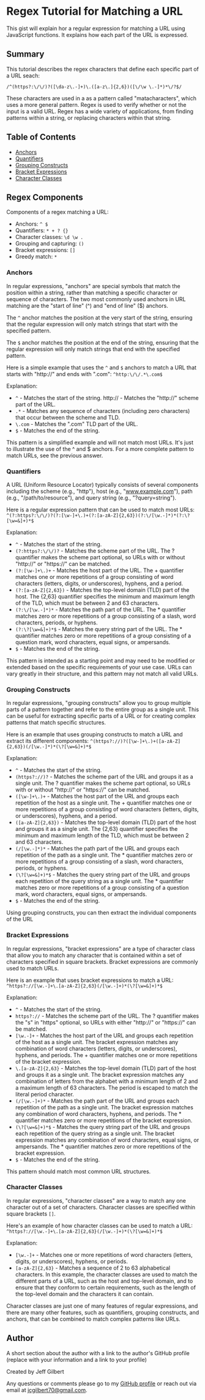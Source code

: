 # Regex Tutorial for Matching a URL

This gist will explain hor a regular expression for matching a URL using JavaScript functions. It explains how each part of the URL is expressed.

## Summary

This tutorial describes the regex characters that define each specific part of a URL seach: 

`/^(https?:\/\/)?([\da-z\.-]+)\.([a-z\.]{2,6})([\/\w \.-]*)*\/?$/`

These characters are used in a as a pattern called "matacharacters", which uses a more general pattern. Regex is used to verify whether or not the input is a valid URL. Regex has a wide variety of applications, from finding patterns within a string, or replacing characters within that string.

## Table of Contents

- [Anchors](#anchors)
- [Quantifiers](#quantifiers)
- [Grouping Constructs](#grouping-constructs)
- [Bracket Expressions](#bracket-expressions)
- [Character Classes](#character-classes)

## Regex Components

Components of a regex matching a URL:

* Anchors: `^ $`
* Quantifiers: `* + ? {}`
* Character classes: `\d \w .`
* Grouping and capturing: `()`
* Bracket expressions: `[]`
* Greedy match: `*`

### Anchors

In regular expressions, "anchors" are special symbols that match the position within a string, rather than matching a specific character or sequence of characters. The two most commonly used anchors in URL matching are the "start of line" (^) and "end of line" ($) anchors.

The `^` anchor matches the position at the very start of the string, ensuring that the regular expression will only match strings that start with the specified pattern.

The `$` anchor matches the position at the end of the string, ensuring that the regular expression will only match strings that end with the specified pattern.

Here is a simple example that uses the `^` and `$` anchors to match a URL that starts with "http://" and ends with ".com":
`^http:\/\/.*\.com$`

Explanation:

* `^` - Matches the start of the string.
http:\/\/ - Matches the "http://" scheme part of the URL.
* `.*` - Matches any sequence of characters (including zero characters) that occur between the scheme and TLD.
* `\.com` - Matches the ".com" TLD part of the URL.
* `$` - Matches the end of the string.

This pattern is a simplified example and will not match most URLs. It's just to illustrate the use of the ^ and $ anchors. For a more complete pattern to match URLs, see the previous answer.

### Quantifiers

A URL (Uniform Resource Locator) typically consists of several components including the scheme (e.g., "http"), host (e.g., "www.example.com"), path (e.g., "/path/to/resource"), and query string (e.g., "?query=string").

Here is a regular expression pattern that can be used to match most URLs: 
`^(?:https?:\/\/)?(?:[\w-]+\.)+(?:[a-zA-Z]{2,63})(?:\/[\w.-]*)*(?:\?[\w=&]+)*$`

Explanation:

* `^` - Matches the start of the string.
* `(?:https?:\/\/)?` - Matches the scheme part of the URL. The ? quantifier makes the scheme part optional, so URLs with or without "http://" or "https://" can be matched.
* `(?:[\w-]+\.)+` - Matches the host part of the URL. The + quantifier matches one or more repetitions of a group consisting of word characters (letters, digits, or underscores), hyphens, and a period.
* `(?:[a-zA-Z]{2,63})` - Matches the top-level domain (TLD) part of the host. The {2,63} quantifier specifies the minimum and maximum length of the TLD, which must be between 2 and 63 characters.
* `(?:\/[\w.-]*)*` - Matches the path part of the URL. The * quantifier matches zero or more repetitions of a group consisting of a slash, word characters, periods, or hyphens.
* `(?:\?[\w=&]+)*$` - Matches the query string part of the URL. The * quantifier matches zero or more repetitions of a group consisting of a question mark, word characters, equal signs, or ampersands.
* `$` - Matches the end of the string.

This pattern is intended as a starting point and may need to be modified or extended based on the specific requirements of your use case. URLs can vary greatly in their structure, and this pattern may not match all valid URLs.

### Grouping Constructs

In regular expressions, "grouping constructs" allow you to group multiple parts of a pattern together and refer to the entire group as a single unit. This can be useful for extracting specific parts of a URL or for creating complex patterns that match specific structures.

Here is an example that uses grouping constructs to match a URL and extract its different components:
`^(https?://)?([\w-]+\.)+([a-zA-Z]{2,63})(/[\w.-]*)*(\?[\w=&]+)*$`

Explanation:

* `^` - Matches the start of the string.
* `(https?://)?` - Matches the scheme part of the URL and groups it as a single unit. The ? quantifier makes the scheme part optional, so URLs with or without "http://" or "https://" can be matched.
* `([\w-]+\.)+` - Matches the host part of the URL and groups each repetition of the host as a single unit. The + quantifier matches one or more repetitions of a group consisting of word characters (letters, digits, or underscores), hyphens, and a period.
* `([a-zA-Z]{2,63})` - Matches the top-level domain (TLD) part of the host and groups it as a single unit. The {2,63} quantifier specifies the minimum and maximum length of the TLD, which must be between 2 and 63 characters.
* `(/[\w.-]*)*` - Matches the path part of the URL and groups each repetition of the path as a single unit. The * quantifier matches zero or more repetitions of a group consisting of a slash, word characters, periods, or hyphens.
* `(\?[\w=&]+)*$` - Matches the query string part of the URL and groups each repetition of the query string as a single unit. The * quantifier matches zero or more repetitions of a group consisting of a question mark, word characters, equal signs, or ampersands.
* `$` - Matches the end of the string.

Using grouping constructs, you can then extract the individual components of the URL

### Bracket Expressions

In regular expressions, "bracket expressions" are a type of character class that allow you to match any character that is contained within a set of characters specified in square brackets. Bracket expressions are commonly used to match URLs.

Here is an example that uses bracket expressions to match a URL:
`^https?://[\w.-]+\.[a-zA-Z]{2,63}(/[\w.-]+)*(\?[\w=&]+)*$`

Explanation:

* `^` - Matches the start of the string.
* `https?://` - Matches the scheme part of the URL. The ? quantifier makes the "s" in "https" optional, so URLs with either "http://" or "https://" can be matched.
* `[\w.-]+` - Matches the host part of the URL and groups each repetition of the host as a single unit. The bracket expression matches any combination of word characters (letters, digits, or underscores), hyphens, and periods. The + quantifier matches one or more repetitions of the bracket expression.
* `\.[a-zA-Z]{2,63}` - Matches the top-level domain (TLD) part of the host and groups it as a single unit. The bracket expression matches any combination of letters from the alphabet with a minimum length of 2 and a maximum length of 63 characters. The period is escaped to match the literal period character.
* `(/[\w.-]+)*` - Matches the path part of the URL and groups each repetition of the path as a single unit. The bracket expression matches any combination of word characters, hyphens, and periods. The * quantifier matches zero or more repetitions of the bracket expression.
* `(\?[\w=&]+)*$` - Matches the query string part of the URL and groups each repetition of the query string as a single unit. The bracket expression matches any combination of word characters, equal signs, or ampersands. The * quantifier matches zero or more repetitions of the bracket expression.
* `$` - Matches the end of the string.

This pattern should match most common URL structures.

### Character Classes

In regular expressions, "character classes" are a way to match any one character out of a set of characters. Character classes are specified within square brackets `[]`.

Here's an example of how character classes can be used to match a URL:
`^https?://[\w.-]+\.[a-zA-Z]{2,63}(/[\w.-]+)*(\?[\w=&]+)*$`

Explanation:

* `[\w.-]+` - Matches one or more repetitions of word characters (letters, digits, or underscores), hyphens, or periods.
* `[a-zA-Z]{2,63}` - Matches a sequence of 2 to 63 alphabetical characters.
In this example, the character classes are used to match the different parts of a URL, such as the host and top-level domain, and to ensure that they conform to certain requirements, such as the length of the top-level domain and the characters it can contain.

Character classes are just one of many features of regular expressions, and there are many other features, such as quantifiers, grouping constructs, and anchors, that can be combined to match complex patterns like URLs.

## Author

A short section about the author with a link to the author's GitHub profile (replace with your information and a link to your profile)

Created by Jeff Gilbert

Any questions or comments please go to my [GitHub profile](https://github.com/jcgilbert70) or reach out via email at jcgilbert70@gmail.com.

